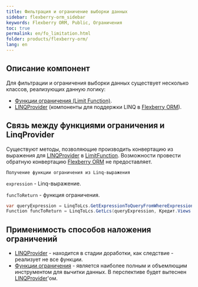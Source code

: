 ```yaml
---
title: Фильтрация и ограничение выборки данных
sidebar: flexberry-orm_sidebar
keywords: Flexberry ORM, Public, Ограничения
toc: true
permalink: en/fo_limitation.html
folder: products/flexberry-orm/
lang: en
---
```




## Описание компонент

Для фильтрации и ограничения выборки данных существует несколько классов, реализующих данную логику:

* [Функции ограничения (Limit Function)](fo_limit-function.html).
* [LINQProvider](fo_linq-provider.html) (компоненты для поддержки LINQ в [Flexberry ORM](fo_flexberry-orm.html)).

## Связь между функциями ограничения и LinqProvider

Существуют методы, позволяющие производить конвертацию из выражения для [LINQProvider](fo_linq-provider.html) в [LimitFunction](fo_limit-function.html). Возможности провести обратную конвертацию [Flexberry ORM](fo_flexberry-orm.html) не предоставляет.

`Получение функции ограничения из Linq-выражения`

`expression` - Linq-выражение.

`funcToReturn` - функция ограничения.

``` csharp
var queryExpression = LinqToLcs.GetExpressionToQueryFromWhereExpression(expression, typeof(Кредит));  
Function funcToReturn = LinqToLcs.GetLcs(queryExpression, Кредит.Views.C__КредитE, limitResolvingViews).LimitFunction;
```

## Применимость способов наложения ограничений

* [LINQProvider](fo_linq-provider.html)  - находится в стадии доработки, как следствие - реализует не все функции.
* [Функции ограничения](fo_limit-function.html) - является наиболее полным и объемлющим инструментом для вычитки данных. В перспективе будет вытеснен [LINQProvider](fo_linq-provider.html)'ом.
